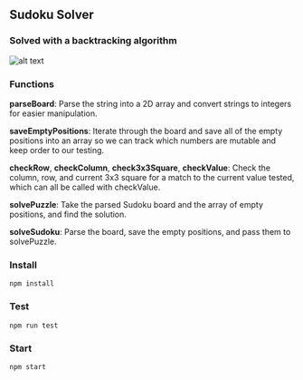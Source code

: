 ## Sudoku Solver

### Solved with a backtracking algorithm

![alt text](solution.gif "Sudoku Solver Backtracking algorithm")


### Functions

**parseBoard**: Parse the string into a 2D array and convert strings to integers for easier manipulation.

**saveEmptyPositions**: Iterate through the board and save all of the empty positions into an array so we can track which numbers are mutable and keep order to our testing.

**checkRow**, **checkColumn**, **check3x3Square**, **checkValue**: Check the column, row, and current 3x3 square for a match to the current value tested, which can all be called with checkValue.

**solvePuzzle**: Take the parsed Sudoku board and the array of empty positions, and find the solution.

**solveSudoku**: Parse the board, save the empty positions, and pass them to solvePuzzle.



### Install
`npm install`

### Test
`npm run test`

### Start
`npm start`

